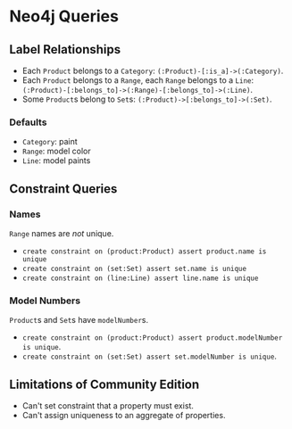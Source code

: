 # Neo4j Queries

## Label Relationships

- Each `Product` belongs to a `Category`: `(:Product)-[:is_a]->(:Category)`.
- Each `Product` belongs to a `Range`, each `Range` belongs to a `Line`: `(:Product)-[:belongs_to]->(:Range)-[:belongs_to]->(:Line)`.
- Some `Product`s belong to `Set`s: `(:Product)->[:belongs_to]->(:Set)`.

### Defaults

- `Category`: paint
- `Range`: model color
- `Line`: model paints

## Constraint Queries

### Names

`Range` names are *not* unique.

- `create constraint on (product:Product) assert product.name is unique`
- `create constraint on (set:Set) assert set.name is unique`
- `create constraint on (line:Line) assert line.name is unique`

### Model Numbers

`Product`s and `Set`s have `modelNumber`s.

- `create constraint on (product:Product) assert product.modelNumber is unique`.
- `create constraint on (set:Set) assert set.modelNumber is unique`.

## Limitations of Community Edition

- Can't set constraint that a property must exist.
- Can't assign uniqueness to an aggregate of properties.
